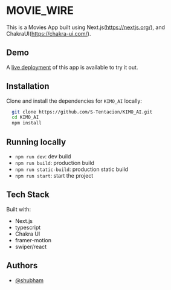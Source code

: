 
# MOVIE_WIRE

This is a Movies App built using Next.js(https://nextjs.org/), and ChakraUI(https://chakra-ui.com/). 

## Demo

A [live deployment](https://kimo-ai.vercel.app/) of this app is available to try it out.


## Installation 

Clone and install the dependencies for `KIMO_AI` locally:

```bash 
  git clone https://github.com/S-Tentacion/KIMO_AI.git
  cd KIMO_AI
  npm install
```
## Running locally

* `npm run dev`: dev build
* `npm run build`: production build
* `npm run static-build`: production static build
* `npm run start`: start the project

## Tech Stack

Built with:

* Next.js
* typescript
* Chakra UI
* framer-motion
* swiper/react 
  
## Authors

- [@shubham](https://github.com/S-Tentacion)
